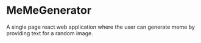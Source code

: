 # MeMeGenerator

A single page react web application where the user can generate meme by providing text for a random image. 
